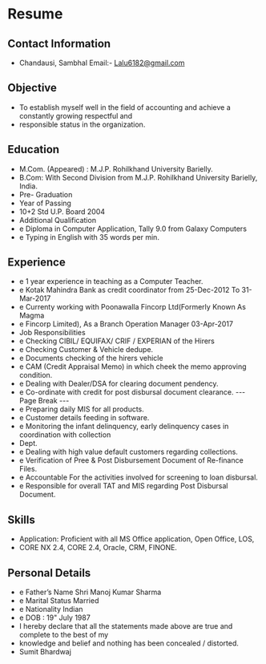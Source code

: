 # Resume

## Contact Information

* Chandausi, Sambhal Email:- Lalu6182@gmail.com


## Objective

* To establish myself well in the field of accounting and achieve a constantly growing respectful and
* responsible status in the organization.


## Education

* M.Com. (Appeared) : M.J.P. Rohilkhand University Barielly.
* B.Com: With Second Division from M.J.P. Rohilkhand University Barielly, India.
* Pre- Graduation
* Year of Passing
* 10+2 Std U.P. Board 2004
* Additional Qualification
* e Diploma in Computer Application, Tally 9.0 from Galaxy Computers
* e Typing in English with 35 words per min.


## Experience

* e 1 year experience in teaching as a Computer Teacher.
* e Kotak Mahindra Bank as credit coordinator from 25-Dec-2012 To 31-Mar-2017
* e Currenty working with Poonawalla Fincorp Ltd(Formerly Known As Magma
* e Fincorp Limited), As a Branch Operation Manager 03-Apr-2017
* Job Responsibilities
* e Checking CIBIL/ EQUIFAX/ CRIF / EXPERIAN of the Hirers
* e Checking Customer & Vehicle dedupe.
* e Documents checking of the hirers vehicle
* e CAM (Credit Appraisal Memo) in which cheek the memo approving condition.
* e Dealing with Dealer/DSA for clearing document pendency.
* e Co-ordinate with credit for post disbursal document clearance.
--- Page Break ---
* e Preparing daily MIS for all products.
* e Customer details feeding in software.
* e Monitoring the infant delinquency, early delinquency cases in coordination with collection
* Dept.
* e Dealing with high value default customers regarding collections.
* e Verification of Pree & Post Disbursement Document of Re-finance Files.
* e Accountable For the activities involved for screening to loan disbursal.
* e Responsible for overall TAT and MIS regarding Post Disbursal Document.


## Skills

* Application: Proficient with all MS Office application, Open Office, LOS,
* CORE NX 2.4, CORE 2.4, Oracle, CRM, FINONE.


## Personal Details

* e Father’s Name Shri Manoj Kumar Sharma
* e Marital Status Married
* e Nationality Indian
* e DOB : 19" July 1987
* I hereby declare that all the statements made above are true and complete to the best of my
* knowledge and belief and nothing has been concealed / distorted.
* Sumit Bhardwaj

